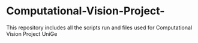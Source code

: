 # Computational-Vision-Project-
This repository includes all the scripts run and files used for Computational Vision Project UniGe
